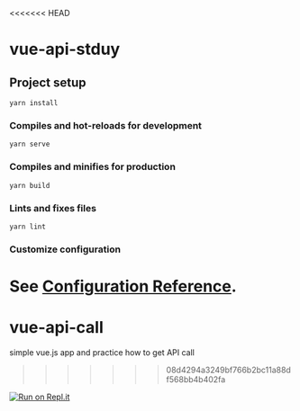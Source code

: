<<<<<<< HEAD
# vue-api-stduy

## Project setup
```
yarn install
```

### Compiles and hot-reloads for development
```
yarn serve
```

### Compiles and minifies for production
```
yarn build
```

### Lints and fixes files
```
yarn lint
```

### Customize configuration
See [Configuration Reference](https://cli.vuejs.org/config/).
=======
# vue-api-call
simple vue.js app and practice how to get API call
>>>>>>> 08d4294a3249bf766b2bc11a88df568bb4b402fa

[![Run on Repl.it](https://repl.it/badge/github/soohyeony/vue-api-call)](https://repl.it/github/soohyeony/vue-api-call)

